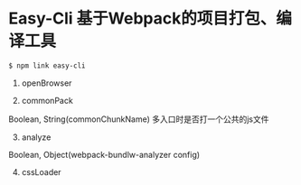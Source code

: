 # Easy-Cli 基于Webpack的项目打包、编译工具

```bash
$ npm link easy-cli
```

1. openBrowser


2. commonPack

  Boolean, String(commonChunkName) 多入口时是否打一个公共的js文件

3. analyze

  Boolean, Object(webpack-bundlw-analyzer config)

4. cssLoader

 